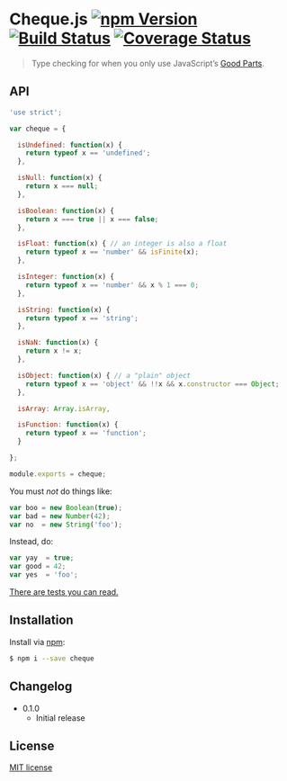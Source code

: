 # Cheque.js [![npm Version](http://img.shields.io/npm/v/cheque.svg?style=flat)](https://www.npmjs.org/package/cheque) [![Build Status](https://img.shields.io/travis/yuanqing/cheque.svg?style=flat)](https://travis-ci.org/yuanqing/cheque) [![Coverage Status](https://img.shields.io/coveralls/yuanqing/cheque.svg?style=flat)](https://coveralls.io/r/yuanqing/cheque)

> Type checking for when you only use JavaScript&rsquo;s [Good Parts](https://youtu.be/hQVTIJBZook).

## API

```js
'use strict';

var cheque = {

  isUndefined: function(x) {
    return typeof x == 'undefined';
  },

  isNull: function(x) {
    return x === null;
  },

  isBoolean: function(x) {
    return x === true || x === false;
  },

  isFloat: function(x) { // an integer is also a float
    return typeof x == 'number' && isFinite(x);
  },

  isInteger: function(x) {
    return typeof x == 'number' && x % 1 === 0;
  },

  isString: function(x) {
    return typeof x == 'string';
  },

  isNaN: function(x) {
    return x != x;
  },

  isObject: function(x) { // a "plain" object
    return typeof x == 'object' && !!x && x.constructor === Object;
  },

  isArray: Array.isArray,

  isFunction: function(x) {
    return typeof x == 'function';
  }

};

module.exports = cheque;
```

You must *not* do things like:
```js
var boo = new Boolean(true);
var bad = new Number(42);
var no  = new String('foo');
```

Instead, do:
```js
var yay  = true;
var good = 42;
var yes  = 'foo';
```

[There are tests you can read.](https://github.com/yuanqing/cheque/blob/master/test)

## Installation

Install via [npm](https://www.npmjs.org/):

```bash
$ npm i --save cheque
```

## Changelog

- 0.1.0
  - Initial release

## License

[MIT license](https://github.com/yuanqing/cheque/blob/master/LICENSE)
